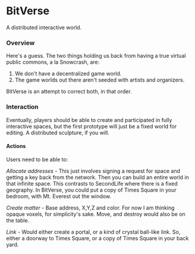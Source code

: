 # BitVerse

A distributed interactive world.

### Overview

Here's a guess. The two things holding us back from having a true virtual public 
commons, a la Snowcrash, are:

1. We don't have a decentralized game world.
2. The game worlds out there aren't seeded with artists and organizers.

BitVerse is an attempt to correct both, in that order.

### Interaction

Eventually, players should be able to create and participated in fully interactive 
spaces, but the first prototype will just be a fixed world for editing. A distributed
sculpture, if you will.

#### Actions

Users need to be able to:

*Allocate addresses* - This just involves signing a request for space and getting a
key back from the network. Then you can build an entire world in that infinite space.
This contrasts to SecondLife where there is a fixed geography.  In BitVerse, you
could put a copy of Times Square in your bedroom, with Mt. Everest out the window.

*Create matter* - Base address, X,Y,Z and color. For now I am thinking opaque voxels,
for simplicity's sake. Move, and destroy would also be on the table.

*Link* - Would either create a portal, or a kind of crystal ball-like link.  So, 
either a doorway to Times Square, or a copy of Times Square in your back yard.